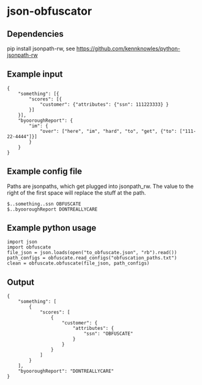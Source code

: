 # json-obfuscator

## Dependencies

pip install jsonpath-rw, see https://github.com/kennknowles/python-jsonpath-rw

## Example input

```
{
    "something": [{
        "scores": [{
            "customer": {"attributes": {"ssn": 111223333} }
        }] 
    }],
    "byooroughReport": {
        "im": {
            "over": ["here", "im", "hard", "to", "get", {"to": ["111-22-4444"]}]
        }
    }
}
```

## Example config file

Paths are jsonpaths, which get plugged into jsonpath_rw.  The value to the right of the first space 
will replace the stuff at the path.

```
$..something..ssn OBFUSCATE
$..byooroughReport DONTREALLYCARE
```

## Example python usage

```
import json
import obfuscate
file_json = json.loads(open("to_obfuscate.json", "rb").read())
path_configs = obfuscate.read_configs("obfuscation_paths.txt")
clean = obfuscate.obfuscate(file_json, path_configs)
```

## Output

```
{
    "something": [
        {
            "scores": [
                {
                    "customer": {
                        "attributes": {
                            "ssn": "OBFUSCATE"
                        }
                    }
                }
            ]
        }
    ],
    "byooroughReport": "DONTREALLYCARE"
}
```
